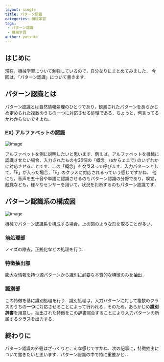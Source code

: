 ```yaml
---
layout: single
title: パターン認識
categories: 機械学習
tags:
 - パターン認識
 - 機械学習
author: yutsuki
---
```


## はじめに
現在，機械学習について勉強しているので，自分なりにまとめてみました．
今回は，「パターン認識」について書きます．

## パターン認識とは
パターン認識とは自然情報処理のひとつであり，観測されたパターンをあらかじめ定められた複数のうちの一つに対応させる処理である．ちょっと，何言ってるかわからないですよね．

### EX) アルファベットの認識
![image](https://mytheta.github.io/blog/assets/images/pettern.png)

アルファベットを例に説明したいと思います．例えば，アルファベットを機械に認識させたい場合．入力されたものを26個の「概念」(aからｚまで)
のいずれかに対応させることです．この「概念」を**クラス**って呼びます．入力パターンとして，「E」が入った場合，「E」のクラスに対応されるっていう感じですかね．
他にも，音声を五十音や単語に認識させるのもパターン認識の分野であり，嗅覚，触覚なども，様々なセンサーを用いて，状況を判断するのもパターン認識です．

## パターン認識系の構成図
![image](https://mytheta.github.io/blog/assets/images/alphabet.png)

機械でパターン認識系を構成する場合，上の図のような形を取ることが多い．

### 前処理部
ノイズの除去，正規化などの処理を行う．

### 特徴抽出部
膨大な情報を持つ源パターンから識別に必要な本質的な特徴のみを抽出．


### 識別部
この特徴を基に識別処理を行う．識別処理は，入力パターンに対して複数のクラスのうちの**一つ**に対応させることによって行われる．そのため，あらかじめ**識別辞書**を用意し，抽出された特徴をこの辞書照合することにより入力パターンの所属するクラスを出力する．

## 終わりに
パターン認識の外観はざっくりとこんな感じですかね．次の記事に，特徴抽出について書きたいと思います．パターン認識の中で特に重要かと．．

